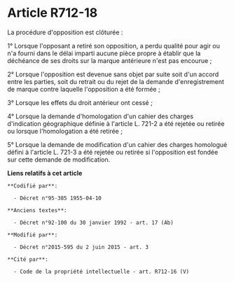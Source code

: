 # Article R712-18

La procédure d'opposition est clôturée : 

1° Lorsque l'opposant a retiré son opposition, a perdu qualité pour agir ou n'a fourni dans le délai imparti aucune pièce
propre à établir que la déchéance de ses droits sur la marque antérieure n'est pas encourue ; 

2° Lorsque l'opposition est devenue sans objet par suite soit d'un accord entre les parties, soit du retrait ou du rejet de
la demande d'enregistrement de marque contre laquelle l'opposition a été formée ; 

3° Lorsque les effets du droit antérieur ont cessé ;

4° Lorsque la demande d'homologation d'un cahier des charges d'indication géographique définie à l'article L. 721-2 a été
rejetée ou retirée ou lorsque l'homologation a été retirée ;

5° Lorsque la demande de modification d'un cahier des charges homologué défini à l'article L. 721-3 a été rejetée ou retirée
si l'opposition est fondée sur cette demande de modification.

**Liens relatifs à cet article**

	**Codifié par**:

	  - Décret n°95-385 1955-04-10

	**Anciens textes**:

	  - Décret n°92-100 du 30 janvier 1992 - art. 17 (Ab)

	**Modifié par**:

	  - Décret n°2015-595 du 2 juin 2015 - art. 3

	**Cité par**:

	  - Code de la propriété intellectuelle - art. R712-16 (V)
